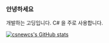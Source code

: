 ### 안녕하세요

개발하는 고딩입니다. C# 을 주로 사용합니다.

[![csnewcs's GitHub stats](https://github-readme-stats.vercel.app/api?username=csnewcs&show_icons=true&theme=material-palenight)](https://github.com/anuraghazra/github-readme-stats)
